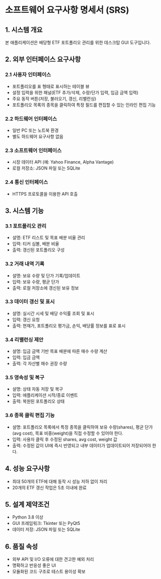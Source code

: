 # 소프트웨어 요구사항 명세서 (SRS)

## 1. 시스템 개요
본 애플리케이션은 배당형 ETF 포트폴리오 관리를 위한 데스크탑 GUI 도구입니다.

## 2. 외부 인터페이스 요구사항

### 2.1 사용자 인터페이스
- 포트폴리오를 표 형태로 표시하는 테이블 뷰
- 설정 입력을 위한 패널(ETF 추가/삭제, 수량/단가 입력, 입금 금액 입력)
- 주요 동작 버튼(저장, 불러오기, 갱신, 리밸런싱)
- 포트폴리오 목록의 종목을 클릭하여 특정 필드를 편집할 수 있는 인라인 편집 기능

### 2.2 하드웨어 인터페이스
- 일반 PC 또는 노트북 환경
- 별도 하드웨어 요구사항 없음

### 2.3 소프트웨어 인터페이스
- 시장 데이터 API (예: Yahoo Finance, Alpha Vantage)
- 로컬 저장소: JSON 파일 또는 SQLite

### 2.4 통신 인터페이스
- HTTPS 프로토콜을 이용한 API 호출

## 3. 시스템 기능

### 3.1 포트폴리오 관리
- 설명: ETF 리스트 및 목표 배분 비율 관리
- 입력: 티커 심볼, 배분 비율
- 출력: 갱신된 포트폴리오 구성

### 3.2 거래 내역 기록
- 설명: 보유 수량 및 단가 기록/업데이트
- 입력: 보유 수량, 평균 단가
- 출력: 로컬 저장소에 갱신된 보유 정보

### 3.3 데이터 갱신 및 표시
- 설명: 실시간 시세 및 배당 수익률 조회 및 표시
- 입력: 갱신 요청
- 출력: 현재가, 포트폴리오 평가금, 손익, 배당률 정보를 표로 표시

### 3.4 리밸런싱 제안
- 설명: 입금 금액 기반 목표 배분에 따른 매수 수량 계산
- 입력: 입금 금액
- 출력: 각 자산별 매수 권장 수량

### 3.5 영속성 및 복구
- 설명: 상태 자동 저장 및 복구
- 입력: 애플리케이션 시작/종료 이벤트
- 출력: 복원된 포트폴리오 상태

### 3.6 종목 클릭 편집 기능
- 설명: 포트폴리오 목록에서 특정 종목을 클릭하여 보유 수량(shares), 평균 단가(avg cost), 목표 비중(weight)을 직접 수정할 수 있어야 한다.
- 입력: 사용자 클릭 후 수정된 shares, avg cost, weight 값
- 출력: 수정된 값이 UI에 즉시 반영되고 내부 데이터가 업데이트되어 저장되어야 한다.

## 4. 성능 요구사항
- 최대 50개의 ETF에 대해 동작 시 성능 저하 없이 처리
- 20개의 ETF 갱신 작업은 5초 이내에 완료

## 5. 설계 제약조건
- Python 3.8 이상
- GUI 프레임워크: Tkinter 또는 PyQt5
- 데이터 저장: JSON 파일 또는 SQLite

## 6. 품질 속성
- 외부 API 및 I/O 오류에 대한 견고한 예외 처리
- 명확하고 반응성 좋은 UI
- 모듈화된 코드 구조로 테스트 용이성 확보
